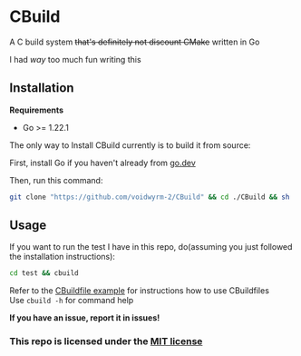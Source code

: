# CBuild
A C build system ~~that's definitely not discount CMake~~ written in Go

I had *way* too much fun writing this

## Installation
**Requirements**
* Go >= 1.22.1

The only way to Install CBuild currently is to build it from source:

First, install Go if you haven't already from [go.dev](go.dev)

Then, run this command:
```sh
git clone "https://github.com/voidwyrm-2/CBuild" && cd ./CBuild && sh ./build.sh
```

## Usage
If you want to run the test I have in this repo, do(assuming you just followed the installation instructions):
```sh
cd test && cbuild
```
Refer to the [CBuildfile example](./CBuildfile_example.txt) for instructions how to use CBuildfiles<br>
Use `cbuild -h` for command help

**If you have an issue, report it in issues!**

### This repo is licensed under the [MIT license](./LICENSE)